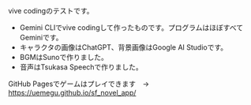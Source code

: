 vive codingのテストです。

* Gemini CLIでvive codingして作ったものです。プログラムはほぼすべてGeminiです。
* キャラクタの画像はChatGPT、背景画像はGoogle AI Studioです。
* BGMはSunoで作りました。
* 音声はTsukasa Speechで作りました。

GitHub Pagesでゲームはプレイできます　→ https://uemegu.github.io/sf_novel_app/

